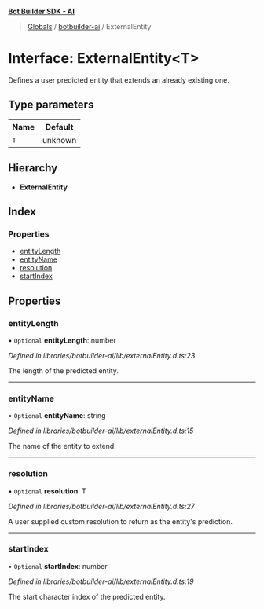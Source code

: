 **[Bot Builder SDK - AI](../README.md)**

> [Globals](undefined) / [botbuilder-ai](../README.md) / ExternalEntity

# Interface: ExternalEntity\<T>

Defines a user predicted entity that extends an already existing one.

## Type parameters

Name | Default |
------ | ------ |
`T` | unknown |

## Hierarchy

* **ExternalEntity**

## Index

### Properties

* [entityLength](botbuilder_ai.externalentity.md#entitylength)
* [entityName](botbuilder_ai.externalentity.md#entityname)
* [resolution](botbuilder_ai.externalentity.md#resolution)
* [startIndex](botbuilder_ai.externalentity.md#startindex)

## Properties

### entityLength

• `Optional` **entityLength**: number

*Defined in libraries/botbuilder-ai/lib/externalEntity.d.ts:23*

The length of the predicted entity.

___

### entityName

• `Optional` **entityName**: string

*Defined in libraries/botbuilder-ai/lib/externalEntity.d.ts:15*

The name of the entity to extend.

___

### resolution

• `Optional` **resolution**: T

*Defined in libraries/botbuilder-ai/lib/externalEntity.d.ts:27*

A user supplied custom resolution to return as the entity's prediction.

___

### startIndex

• `Optional` **startIndex**: number

*Defined in libraries/botbuilder-ai/lib/externalEntity.d.ts:19*

The start character index of the predicted entity.
